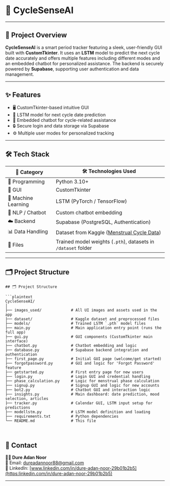 # 🎉 CycleSenseAI


---

## 🚀 Project Overview
**CycleSenseAI** is a smart period tracker featuring a sleek, user-friendly GUI built with **CustomTkinter**. It uses an **LSTM** model to predict the next cycle date accurately and offers multiple features including different modes and an embedded chatbot for personalized assistance. The backend is securely powered by **Supabase**, supporting user authentication and data management.

---

## ✨ Features
- 🖥️ CustomTkinter-based intuitive GUI  
- 🔮 LSTM model for next cycle date prediction  
- 🤖 Embedded chatbot for cycle-related assistance  
- 🔒 Secure login and data storage via Supabase  
- ⚙️ Multiple user modes for personalized tracking  

---

## 🛠️ Tech Stack

| 🔧 Category       | 🛠️ Technologies Used                                  |
|-------------------|------------------------------------------------------|
| 🐍 Programming    | Python 3.10+                                         |
| 🎨 GUI            | CustomTkinter                                        |
| 🤖 Machine Learning| LSTM (PyTorch / TensorFlow)                          |
| 💬 NLP / Chatbot  | Custom chatbot embedding                             |
| ☁️ Backend         | Supabase (PostgreSQL, Authentication)                |
| 📊 Data Handling  | Dataset from Kaggle ([Menstrual Cycle Data](https://www.kaggle.com/datasets/nikitabisht/menstrual-cycle-data)) |
| 📁 Files          | Trained model weights (`.pth`), datasets in `/dataset` folder |

---

## 🗂️ Project Structure

```plaintext
## 🗂️ Project Structure

```plaintext
CycleSenseAI/
│
├── images_used/             # All UI images and assets used in the app
├── dataset/                 # Kaggle dataset and preprocessed files
├── models/                  # Trained LSTM `.pth` model files
├── main.py                  # Main application entry point (runs the full app)
├── gui.py                   # GUI components (CustomTkinter main interface)
├── chatbot.py               # Chatbot embedding and logic
├── database.py              # Supabase backend integration and authentication
├── first_page.py            # Initial GUI page (welcome/get started)
├── forgotpassword.py        # GUI and logic for 'Forgot Password' feature
├── getstarted.py            # First entry page for new users
├── login.py                 # Login GUI and credential handling
├── phase_calculation.py     # Logic for menstrual phase calculation
├── signup.py                # Signup GUI and logic for new accounts
├── bot2.py                  # Chatbot GUI and interaction logic
├── insights.py              # Main dashboard: date prediction, mood selection, articles
├── tracker.py               # Calendar GUI, LSTM input setup for predictions
├── modellstm.py             # LSTM model definition and loading
├── requirements.txt         # Python dependencies
└── README.md                # This file



```
## 📩 Contact

**👩‍💻 Dure Adan Noor**  
📧 Email: [dureadannoor88@gmail.com](mailto:dureadannoor88@gmail.com)  
🔗 LinkedIn: [www.linkedin.com/in/dure-adan-noor-29b01b2b5](https:linkedin.com/in/dure-adan-noor-29b01b2b5)

---
